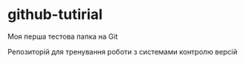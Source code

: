 # github-tutirial
Моя перша тестова папка на Git
<p> Репозиторій для тренування роботи з системами контролю версій </p>
